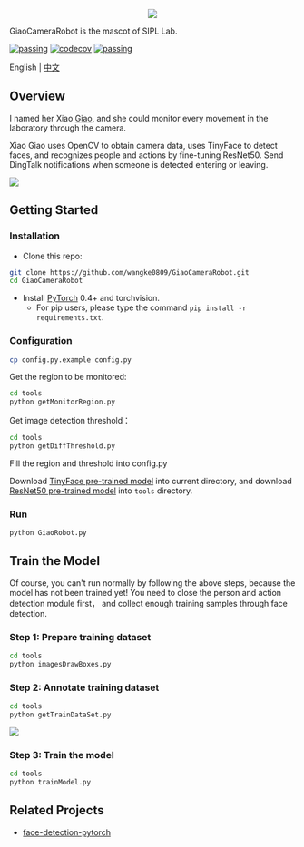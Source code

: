 <p align="center">
  <img src="https://raw.githubusercontent.com/wangke0809/giaocamerarobot/master/docs/giao.png"/>
</p>

GiaoCameraRobot is the mascot of SIPL Lab.

<p>
  <a href="https://github.com/wangke0809/GiaoCameraRobot"><img src="https://raw.githubusercontent.com/wangke0809/giaocamerarobot/master/docs/fake-like-sipl-passing.png" alt="passing"></a>
  <a href="https://github.com/wangke0809/GiaoCameraRobot"><img  src="https://raw.githubusercontent.com/wangke0809/giaocamerarobot/master/docs/fake-like-siplcodecov.png"  alt="codecov"></a>
  <a href="https://github.com/wangke0809/GiaoCameraRobot"><img src="https://raw.githubusercontent.com/wangke0809/giaocamerarobot/master/docs/license.png" alt="passing"></a>
</p>

English | [中文]

[中文]: https://feelncut.com/2019/12/09/giaocamerarobot.html

## Overview

I named her Xiao [Giao], and she could monitor every movement in the laboratory through the camera.

[Giao]: https://baike.baidu.com/item/giao/458428

Xiao Giao uses OpenCV to obtain camera data, uses TinyFace to detect faces, and recognizes people and actions by fine-tuning ResNet50. Send DingTalk notifications when someone is detected entering or leaving.

![](https://raw.githubusercontent.com/wangke0809/giaocamerarobot/master/docs/1.png)


## Getting Started
### Installation

- Clone this repo:
```bash
git clone https://github.com/wangke0809/GiaoCameraRobot.git
cd GiaoCameraRobot
```

- Install [PyTorch](http://pytorch.org) 0.4+ and torchvision.
  - For pip users, please type the command `pip install -r requirements.txt`.
  
### Configuration
 
 ```bash
 cp config.py.example config.py
 ```
 
 Get the region to be monitored:
 
 ```bash
 cd tools
 python getMonitorRegion.py
 ```
 
Get image detection threshold：

 ```bash
 cd tools
 python getDiffThreshold.py
 ```
 
  Fill the region and threshold into config.py
  
Download [TinyFace pre-trained model](https://drive.google.com/open?id=1vdKzrfQ4cXeI157NEJoeI1ECZ66GFEKE) into current directory, and download [ResNet50 pre-trained model](https://download.pytorch.org/models/resnet50-19c8e357.pth) into `tools` directory. 

  
### Run
  
```bash
python GiaoRobot.py
```

## Train the Model

Of course, you can't run normally by following the above steps, because the model has not been trained yet! You need to close the person and action detection module first， and collect enough training samples through face detection.

### Step 1: Prepare training dataset

```bash
cd tools
python imagesDrawBoxes.py
```

### Step 2: Annotate training dataset

 ```bash
cd tools
python getTrainDataSet.py
```

![](https://raw.githubusercontent.com/wangke0809/giaocamerarobot/master/docs/2.png)

### Step 3: Train the model
  
 ```bash
cd tools
python trainModel.py
```   

## Related Projects

- [face-detection-pytorch](https://github.com/cs-giung/face-detection-pytorch)

